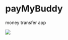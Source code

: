 # payMyBuddy
money transfer app

![](blob/develop/src/main/resources/static/img/payMyBuddy-UML.png)
